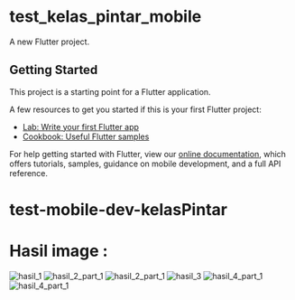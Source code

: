 # test_kelas_pintar_mobile

A new Flutter project.

## Getting Started

This project is a starting point for a Flutter application.

A few resources to get you started if this is your first Flutter project:

- [Lab: Write your first Flutter app](https://flutter.dev/docs/get-started/codelab)
- [Cookbook: Useful Flutter samples](https://flutter.dev/docs/cookbook)

For help getting started with Flutter, view our
[online documentation](https://flutter.dev/docs), which offers tutorials,
samples, guidance on mobile development, and a full API reference.
# test-mobile-dev-kelasPintar

# Hasil image : 
![hasil_1](/assets/images/1.jpg)
![hasil_2_part_1](/assets/images/2.jpg)
![hasil_2_part_1](/assets/images/3.jpg)
![hasil_3](/assets/images/4.jpg)
![hasil_4_part_1](/assets/images/5.jpg)
![hasil_4_part_1](/assets/images/6.jpg)
